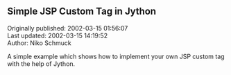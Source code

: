 ## Simple JSP Custom Tag in Jython  
Originally published: 2002-03-15 01:56:07  
Last updated: 2002-03-15 14:19:52  
Author: Niko Schmuck  
  
A simple example which shows how to implement your own JSP custom tag with the help of Jython.